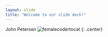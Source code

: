 ```yaml
---
layout: slide
title: "Welcome to our slide deck!"
---
```


John Petersen
![femalecodertocat](https://octodex.github.com/images/femalecodertocat.png)
{: .center}
